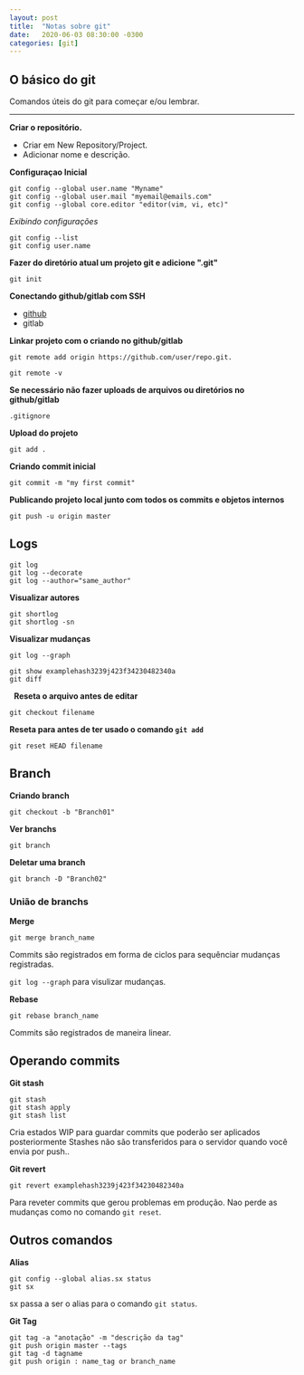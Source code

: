 ```yaml
---
layout: post
title:  "Notas sobre git"
date:   2020-06-03 08:30:00 -0300
categories: [git]
---
```


## O básico do git 
Comandos úteis do git para começar e/ou lembrar. 

---

**Criar o repositório.** 
- Criar em New Repository/Project. 
- Adicionar nome e descrição.


**Configuraçao Inicial**
```
git config --global user.name "Myname"
git config --global user.mail "myemail@emails.com"
git config --global core.editor "editor(vim, vi, etc)"
```

_Exibindo configurações_
```
git config --list
git config user.name
```


**Fazer do diretório atual um projeto git e adicione ".git"**
 ```
 git init
 ```

**Conectando github/gitlab com SSH**
- [github](https://help.github.com/pt/github/authenticating-to-github/connecting-to-github-with-ssh)
- gitlab


**Linkar projeto com o criando no github/gitlab** 
```
git remote add origin https://github.com/user/repo.git.
```
```
git remote -v
```


**Se necessário não fazer uploads de arquivos ou diretórios no github/gitlab**
```
.gitignore 
```


**Upload do projeto**
```
git add .
```


**Criando commit inicial** 
```
git commit -m "my first commit"
``` 


**Publicando projeto local junto com todos os commits e objetos internos**
```
git push -u origin master
```


## Logs
```
git log
git log --decorate
git log --author="same_author"
```


**Visualizar autores**
```
git shortlog
git shortlog -sn
```
**Visualizar mudanças**
```
git log --graph
```

```
git show examplehash3239j423f34230482340a
git diff
```

&nbsp;
**Reseta o arquivo antes de editar**
```
git checkout filename
```


**Reseta para antes de ter usado o comando `git add`**
```
git reset HEAD filename
```


## Branch

**Criando branch**
```
git checkout -b "Branch01"
```


**Ver branchs**
```
git branch
```


**Deletar uma branch**
```
git branch -D "Branch02"
```


### União de branchs
**Merge**
```
git merge branch_name
```
Commits são registrados em forma de ciclos para sequênciar mudanças registradas.

`git log --graph` para visulizar mudanças.


**Rebase**
```
git rebase branch_name
```
Commits são registrados de maneira linear.


## Operando commits


**Git stash**
```
git stash
git stash apply
git stash list
```
Cria estados WIP para guardar commits que poderão ser aplicados posteriormente
Stashes não são transferidos para o servidor quando você envia por push..


**Git revert**
```
git revert examplehash3239j423f34230482340a
```
Para reveter commits que gerou problemas em produção. Nao perde as mudanças como no comando `git reset`.


## Outros comandos


**Alias**
```
git config --global alias.sx status
git sx
```
sx passa a ser o alias para o comando `git status`.


**Git Tag**
```
git tag -a "anotação" -m "descrição da tag"
git push origin master --tags
git tag -d tagname
git push origin : name_tag or branch_name
```
